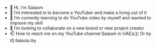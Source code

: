 - 👋 Hi, I’m Saiaom
- 👀 I’m interested in to become a YouTuber and make a living out of it
- 🌱 I’m currently learning to do YouTube video by myself and wanted to improve my skill
- 💞️ I’m looking to collaborate on a new brand or new project creator 
- 📫 How to reach me on my YouTube channel Saiaom in UAE🇦🇪 Or by IG:fabiola.lily

<!---
Shengon/Saiaom  is a ✨ special ✨ repository because its `README.md` (this file) appears on your GitHub profile.
You can click the Preview link to take a look at your changes.
--->
